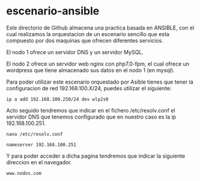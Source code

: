 # escenario-ansible
Este directorio de Github almacena una practica basada en ANSIBLE, con el cual realizamos la orquestacion de un escenario sencillo que esta compuesto por dos maquinas que ofrecen diferentes servicios.

El nodo 1 ofrece un servidor DNS y un servidor MySQL.

El nodo 2 ofrece un servidor web nginx con php7.0-fpm, el cual ofrece un wordpress que tiene almacenado sus datos en el nodo 1 (en mysql).


Para poder utilizar este escenario orquestado por Asible tienes que tener la configuracion de red 192.168.100.X/24, puedes utilizar el siguiente:

```
ip a add 192.168.100.250/24 dev wlp2s0
```

Acto seguido tendremos que indicar en el fichero /etc/resolv.conf el servidor DNS que tenemos configurado que en nuestro caso es la ip 192.168.100.251.

```
nano /etc/resolv.conf

nameserver 192.168.100.251

```

Y para poder acceder a dicha pagina tendremos que indicar la siguiente direccion en el navegador.

```
www.nodos.com
```

